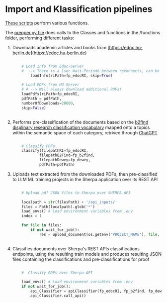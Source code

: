 # Import and Klassification pipelines

[These scripts](https://github.com/BUA-VIVO/bua-vivo-pipelines/tree/main/KT-ClassifierPipeline) perform various functions.

The [prepper.py file](https://raw.githubusercontent.com/BUA-VIVO/bua-vivo-pipelines/main/KT-ClassifierPipeline/prepper.py) does calls to the Classes and functions in the /functions folder, performing different tasks:

1. Downloads academic articles and books from [https://edoc.hu-berlin.de](https://edoc.hu-berlin.de)

	```python
	
		# Load Info from Edoc-Server
		#  --> There is a 1sec Wait-Periode between reconnects, can be changed via sleep var
			loadInfo(riPath=fp_edocRI, skip=True)
		
		# Load PDFs from HU Server
		# # --> Will always download additional PDFs!
		loadPdfs(riPath=fp_edocRI,
		pdfPath = pdfPath,
		numberOfDownloads=20000,
		skip=False)
		
	```

2. Performs pre-classification of the documents based on the [b2find displinary research classification vocabulary](https://github.com/EUDAT-B2FIND/md-ingestion/blob/master/etc/b2find_disciplines.json) mapped onto a  topics within the semantic space of each category, retrived through [ChatGPT](https://chat.openai.com)


	```python
	
		# Classify PDFs
		classify(filepathRI=fp_edocRI,
		        filepathB2Find=fp_b2find,
		        filepathDewey=fp_dewey,
		        pdfPath=pdfPath)
	
	```

3. Uploads text extracted from the downloaded PDFs, then pre-classified to LLM ML training projects in the Sherpa application over its REST API

	```python
	
		# Upload pdf JSON files to Sherpa over SHERPA API
		
		localpath = str(filesPath) + '/api_inputs/'
		files = Path(localpath).glob('*')
		load_envs() # Load environment variables from .env
		index = 1
		
		for file in files:
			if not wait_for_job():
				res = upload_document(os.getenv("PROJECT_NAME"), file, {"ignoreLabelling": "false", "segmentationPolicy": "no_segmentation", "splitCorpus": "false", "cleanText": "true", "generateCategoriesFromSourceFolder": "false"}, os.getenv("ADMIN_USER"), os.getenv("ADMIN_PASS"), str(index))
				
	
	```

4. Classifies documents over Sherpa's REST APIs classifications endpoints, using the resulting train models and produces resulting JSON files containing the classifications and pre-classifications for proof

	```python
	
		#  Classify PDFs over Sherpa-API
		
		load_envs() # Load environment variables from .env
		if not wait_for_job():
			api_Classifier = apiClassifier(fp_edocRI, fp_b2find, fp_dewey, pdfPath)
			api_Classifier.call_api()
			
	```


